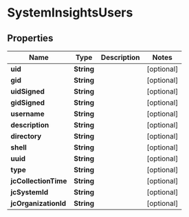 
# SystemInsightsUsers

## Properties
Name | Type | Description | Notes
------------ | ------------- | ------------- | -------------
**uid** | **String** |  |  [optional]
**gid** | **String** |  |  [optional]
**uidSigned** | **String** |  |  [optional]
**gidSigned** | **String** |  |  [optional]
**username** | **String** |  |  [optional]
**description** | **String** |  |  [optional]
**directory** | **String** |  |  [optional]
**shell** | **String** |  |  [optional]
**uuid** | **String** |  |  [optional]
**type** | **String** |  |  [optional]
**jcCollectionTime** | **String** |  |  [optional]
**jcSystemId** | **String** |  |  [optional]
**jcOrganizationId** | **String** |  |  [optional]



